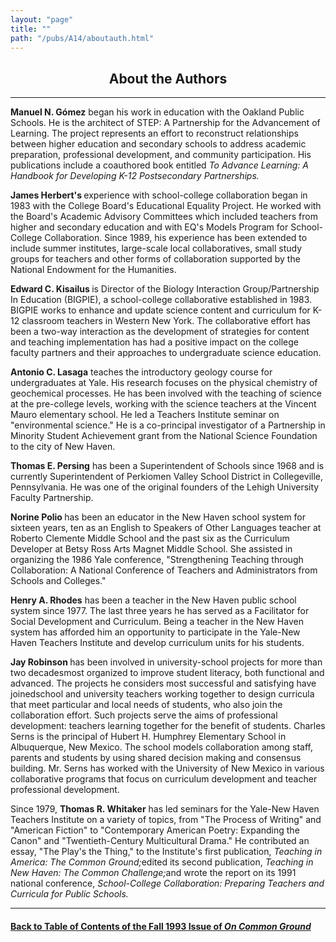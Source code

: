 ```yaml
---
layout: "page"
title: ""
path: "/pubs/A14/aboutauth.html"
---
```

<main>
<center><h2>About the Authors
</h2></center>
<hr/>
<b>Manuel N. Gómez</b> began his work in education with the Oakland
Public
Schools. He is the architect of STEP: A Partnership for the Advancement of
Learning. The project represents an effort to reconstruct relationships
between higher education and secondary schools to address academic
preparation, professional development, and community participation. His
publications include a coauthored book entitled <i>To Advance Learning: A
Handbook for Developing K-12 Postsecondary Partnerships.</i>
<p>
<b>James Herbert's </b>experience with school-college collaboration began
in 1983 with the College Board's Educational Equality Project. He worked
with the Board's Academic Advisory Committees which included teachers from
higher and secondary education and with EQ's Models Program for
School-College Collaboration. Since 1989, his experience has been extended
to include summer institutes, large-scale local collaboratives, small
study groups for teachers and other forms of collaboration supported by
the National Endowment for the Humanities.
</p><p>
<b>Edward C. Kisailus </b>is Director of the Biology Interaction
Group/Partnership In Education (BIGPIE), a school-college collaborative
established in 1983. BIGPIE works to enhance and update science content
and curriculum for K-12 classroom teachers in Western New York. The
collaborative effort has been a two-way interaction as the development of
strategies for content and teaching implementation has had a positive
impact on the college faculty partners and their approaches to
undergraduate science education.
</p><p>
<b>Antonio C. Lasaga</b> teaches the introductory geology course for
undergraduates at Yale. His research focuses on the physical chemistry of
geochemical processes. He has been involved with the teaching of science
at the pre-college levels, working with the science teachers at the
Vincent Mauro elementary school. He led a Teachers Institute seminar on
"environmental science." He is a co-principal investigator of a
Partnership in Minority Student Achievement grant from the National
Science Foundation to the city of New Haven.
</p><p>
<b>Thomas E. Persing</b> has been a Superintendent of Schools since 1968
and is currently Superintendent of Perkiomen Valley School District in
Collegeville, Pennsylvania. He was one of the original founders of the
Lehigh University Faculty Partnership.
</p><p>
<b>Norine Polio </b>has been an educator in the New Haven school system
for sixteen years, ten as an English to Speakers of Other Languages
teacher at Roberto Clemente Middle School and the past six as the
Curriculum Developer at Betsy Ross Arts Magnet Middle School. She assisted
in organizing the 1986 Yale conference, "Strengthening Teaching through
Collaboration: A National Conference of Teachers and Administrators from
Schools and Colleges."
</p><p>
<b>Henry A. Rhodes</b> has been a teacher in the New Haven public school
system since 1977. The last three years he has served as a Facilitator for
Social Development and Curriculum. Being a teacher in the New Haven system
has afforded him an opportunity to participate in the Yale-New Haven
Teachers Institute and develop curriculum units for his students.
</p><p>
<b>Jay Robinson </b>has been involved in university-school projects for
more than two decades­most organized to improve student literacy,
both functional and advanced. The projects he considers most successful
and satisfying have joinedschool and university teachers working together
to design curricula that meet particular and local needs of students, who
also join the collaboration effort. Such projects serve the aims of
professional development: teachers learning together for the benefit of
students.
<p. <b="">Charles Serns is the principal of Hubert H. Humphrey Elementary
School in Albuquerque, New Mexico. The school models collaboration among
staff, parents and students by using shared decision making and consensus
building. Mr. Serns has worked with the University of New Mexico in
various collaborative programs that focus on curriculum development and
teacher professional development.
</p.></p><p>
Since 1979, <b>Thomas R. Whitaker</b> has led seminars for the Yale-New
Haven Teachers Institute on a variety of topics, from "The Process of
Writing" and "American Fiction" to "Contemporary American Poetry:
Expanding the Canon" and "Twentieth-Century Multicultural Drama." He
contributed an essay, "The Play's the Thing," to the Institute's first
publication, <i>Teaching in America: The Common Ground;</i>edited its
second publication, <i>Teaching in New Haven: The Common Challenge;</i>and
wrote the report on its 1991 national conference, <i>School-College
Collaboration: Preparing Teachers and Curricula for Public Schools.</i>
</p><hr/>
<h4><a href="/pubs/A14/">Back to                      
Table of Contents of the Fall 1993 Issue of <i>On Common
Ground</i></a>
</h4>
</main>
